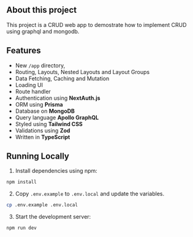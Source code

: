 ## About this project
This project is a CRUD web app to demostrate how to implement CRUD using graphql and mongodb.

## Features
- New `/app` directory,
- Routing, Layouts, Nested Layouts and Layout Groups
- Data Fetching, Caching and Mutation
- Loading UI
- Route handler
- Authentication using **NextAuth.js**
- ORM using **Prisma**
- Database on **MongoDB**
- Query language **Apollo GraphQL**
- Styled using **Tailwind CSS**
- Validations using **Zod**
- Written in **TypeScript**

## Running Locally

1. Install dependencies using npm:

```sh
npm install
```

2. Copy `.env.example` to `.env.local` and update the variables.

```sh
cp .env.example .env.local
```

3. Start the development server:

```sh
npm run dev
```
